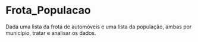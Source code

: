 # Frota_Populacao
 Dada uma lista da frota de automóveis e uma lista da população, ambas por município, tratar e analisar os dados.
